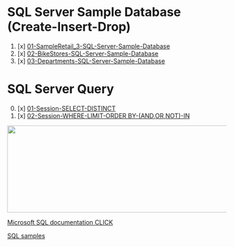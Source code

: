 # SQL Server Sample Database (Create-Insert-Drop)


01. [x] [01-SampleRetail_3-SQL-Server-Sample-Database](./06-SampleRetail_3-SQL-Server-Sample-Database)
02. [x] [02-BikeStores-SQL-Server-Sample-Database](./07-BikeStores-SQL-Server-Sample-Database)
03. [x] [03-Departments-SQL-Server-Sample-Database](./03-Departments-SQL-Server-Sample-Database)

<!-- 01. [x] [01-chinook-SQL-Server-Sample-Database](./01-chinook-SQL-Server-Sample-Database) -->
<!-- 02. [x] [02-HR-SQL-Server-Sample-Database](./02-HR-SQL-Server-Sample-Database) -->
<!-- 03. [x] [03-araclar-SQL-Server-Sample-Database](./03-araclar-SQL-Server-Sample-Database) -->
<!-- 04. [x] [04-books-SQL-Server-Sample-Database](./04-books-SQL-Server-Sample-Database) -->
<!-- 05. [x] [05-bookstore-SQL-Server-Sample-Database](./05-bookstore-SQL-Server-Sample-Database) -->

<!-- 08. [x] [08-ETRADE-SQL-Server-Sample-Database](./08-ETRADE-SQL-Server-Sample-Database) -->
<!-- 09. [x] [09-LibDatabase-SQL-Server-Sample-Database](./09-LibDatabase-SQL-Server-Sample-Database) -->
<!-- 10. [x] [chinook](./chinook) -->



# SQL Server Query

00. [x] [01-Session-SELECT-DISTINCT](./01-Session-SELECT-DISTINCT.sql)
02. [x] [02-Session-WHERE-LIMIT-ORDER BY-(AND,OR,NOT)-IN](./02-Session-WHERE-LIMIT-ORDER%20BY-(AND%2COR%2CNOT)-IN.sql)



[<img src="https://docs.microsoft.com/en-us/sql/ssms/media/sql-server-management-studio-ssms/ssms.png?view=sql-server-ver15" width=700, height=200 />](https://docs.microsoft.com/en-us/sql/ssms/media/sql-server-management-studio-ssms/ssms.png?view=sql-server-ver15)

[Microsoft SQL documentation CLICK](https://docs.microsoft.com/tr-tr/sql/?view=sql-server-ver15)

[SQL samples](https://docs.microsoft.com/tr-tr/sql/samples/sql-samples-where-are?view=sql-server-ver15)
